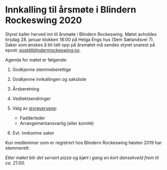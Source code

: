 # Innkalling til årsmøte i Blindern Rockeswing 2020

Styret kaller herved inn til årsmøte i Blindern Rockeswing. Møtet avholdes tirsdag 28. januar klokken 18:00 på Helga Engs hus (Sem Sælandsvei 7). Saker som ønskes å bli tatt opp på årsmøtet må sendes styret snarest på epost: post@blindernrockeswing.no.

Agenda for møtet er følgende:

1. Godkjenne stemmeberettige
2. Godkjenne innkallingen og saksliste
3. Årsberetning
4. Vedtektsendringer
5. Valg av [styrevervene](/styreverv.html):
	* Fadderleder
	* Arrangementansvarlig (eller komité)

6. Evt. innkomne saker

Kun medlemmer som er registrert hos Blindern Rockeswing høsten 2019 har stemmerett.

*Etter møtet blir det servert pizza og kjørt i gang en kort dansekveld frem til ca. 21:00.*